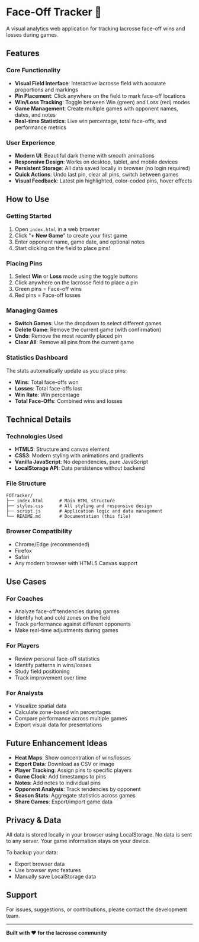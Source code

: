 # Face-Off Tracker 🥍

A visual analytics web application for tracking lacrosse face-off wins and losses during games.

## Features

### Core Functionality
- **Visual Field Interface**: Interactive lacrosse field with accurate proportions and markings
- **Pin Placement**: Click anywhere on the field to mark face-off locations
- **Win/Loss Tracking**: Toggle between Win (green) and Loss (red) modes
- **Game Management**: Create multiple games with opponent names, dates, and notes
- **Real-time Statistics**: Live win percentage, total face-offs, and performance metrics

### User Experience
- **Modern UI**: Beautiful dark theme with smooth animations
- **Responsive Design**: Works on desktop, tablet, and mobile devices
- **Persistent Storage**: All data saved locally in browser (no login required)
- **Quick Actions**: Undo last pin, clear all pins, switch between games
- **Visual Feedback**: Latest pin highlighted, color-coded pins, hover effects

## How to Use

### Getting Started
1. Open `index.html` in a web browser
2. Click "**+ New Game**" to create your first game
3. Enter opponent name, game date, and optional notes
4. Start clicking on the field to place pins!

### Placing Pins
1. Select **Win** or **Loss** mode using the toggle buttons
2. Click anywhere on the lacrosse field to place a pin
3. Green pins = Face-off wins
4. Red pins = Face-off losses

### Managing Games
- **Switch Games**: Use the dropdown to select different games
- **Delete Game**: Remove the current game (with confirmation)
- **Undo**: Remove the most recently placed pin
- **Clear All**: Remove all pins from the current game

### Statistics Dashboard
The stats automatically update as you place pins:
- **Wins**: Total face-offs won
- **Losses**: Total face-offs lost
- **Win Rate**: Win percentage
- **Total Face-Offs**: Combined wins and losses

## Technical Details

### Technologies Used
- **HTML5**: Structure and canvas element
- **CSS3**: Modern styling with animations and gradients
- **Vanilla JavaScript**: No dependencies, pure JavaScript
- **LocalStorage API**: Data persistence without backend

### File Structure
```
FOTracker/
├── index.html      # Main HTML structure
├── styles.css      # All styling and responsive design
├── script.js       # Application logic and data management
└── README.md       # Documentation (this file)
```

### Browser Compatibility
- Chrome/Edge (recommended)
- Firefox
- Safari
- Any modern browser with HTML5 Canvas support

## Use Cases

### For Coaches
- Analyze face-off tendencies during games
- Identify hot and cold zones on the field
- Track performance against different opponents
- Make real-time adjustments during games

### For Players
- Review personal face-off statistics
- Identify patterns in wins/losses
- Study field positioning
- Track improvement over time

### For Analysts
- Visualize spatial data
- Calculate zone-based win percentages
- Compare performance across multiple games
- Export visual data for presentations

## Future Enhancement Ideas

- **Heat Maps**: Show concentration of wins/losses
- **Export Data**: Download as CSV or image
- **Player Tracking**: Assign pins to specific players
- **Game Clock**: Add timestamps to pins
- **Notes**: Add notes to individual pins
- **Opponent Analysis**: Track tendencies by opponent
- **Season Stats**: Aggregate statistics across games
- **Share Games**: Export/import game data

## Privacy & Data

All data is stored locally in your browser using LocalStorage. No data is sent to any server. Your game information stays on your device.

To backup your data:
- Export browser data
- Use browser sync features
- Manually save LocalStorage data

## Support

For issues, suggestions, or contributions, please contact the development team.

---

**Built with ❤️ for the lacrosse community**

